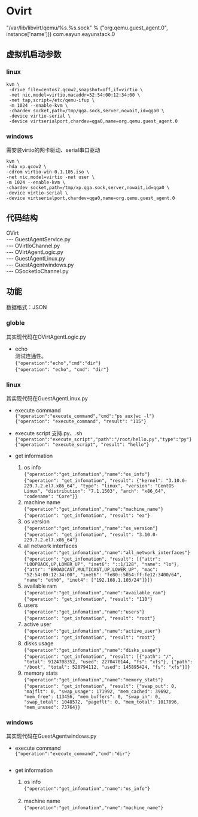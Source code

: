 # Ovirt

"/var/lib/libvirt/qemu/%s.%s.sock" % ("org.qemu.guest_agent.0", instance['name']))
com.eayun.eayunstack.0


## 虚拟机启动参数

### linux

```
kvm \
 -drive file=centos7.qcow2,snapshot=off,if=virtio \
 -net nic,model=virtio,macaddr=52:54:00:12:34:00 \
 -net tap,script=/etc/qemu-ifup \
 -m 1024 --enable-kvm \
 -chardev socket,path=/tmp/qga.sock,server,nowait,id=qga0 \
 -device virtio-serial \
 -device virtserialport,chardev=qga0,name=org.qemu.guest_agent.0
```

### windows

需安装virtio的网卡驱动、serial串口驱动
```
kvm \
-hda xp.qcow2 \
-cdrom virtio-win-0.1.105.iso \
-net nic,model=virtio -net user \
-m 1024 --enable-kvm \
-chardev socket,path=/tmp/xp.qga.sock,server,nowait,id=qga0 \
-device virtio-serial \
-device virtserialport,chardev=qga0,name=org.qemu.guest_agent.0
```

## 代码结构

OVirt<br/>
\-\-\-    GuestAgentService.py<br/>
\-\-\-    OVirtIoChannel.py<br/>
\-\-\-    OVirtAgentLogic.py<br/>
\-\-\-    GuestAgentLinux.py<br/>
\-\-\-    GuestAgentwindows.py<br/>
\-\-\-    OSocketIoChannel.py<br/>

## 功能
数据格式：JSON
### globle

其实现代码在OVirtAgentLogic.py

* echo<br/>
测试连通性。<br/>
`{"operation":"echo","cmd":"dir"}`<br/>
`{"operation": "echo", "cmd": "dir"}`

### linux
其实现代码在GuestAgentLinux.py

* execute command<br/>
`{"operation":"execute_command","cmd":"ps aux|wc -l"}`<br/>
`{"operation": "execute_command", "result": "115"}`

* execute script
支持.py、.sh<br/>
`{"operation":"execute_script","path":"/root/hello.py","type":"py"}`<br/>
`{"operation": "execute_script", "result": "hello"}`

* get information
	1. os info<br/>
	`{"operation":"get_infomation","name":"os_info"}`<br/>
    ```{"operation": "get_infomation", "result": {"kernel": "3.10.0-229.7.2.el7.x86_64", "type": "linux", "version": "CentOS Linux", "distribution": "7.1.1503", "arch": "x86_64", "codename": "Core"}}```
	2. machine name<br/>
	`{"operation":"get_infomation","name":"machine_name"}`<br/>
    `{"operation": "get_infomation", "result": "ea"}`
	3. os version<br/>
	`{"operation":"get_infomation","name":"os_version"}`<br/>
    `{"operation": "get_infomation", "result": "3.10.0-229.7.2.el7.x86_64"}`
    4. all network interfaces<br/>
    `{"operation":"get_infomation","name":"all_network_interfaces"}`<br/>
    `{"operation": "get_infomation", "result": [{"attr": "LOOPBACK,UP,LOWER_UP", "inet6": "::1/128", "name": "lo"}, {"attr": "BROADCAST,MULTICAST,UP,LOWER_UP", "mac": "52:54:00:12:34:00", "inet6": "fe80::5054:ff:fe12:3400/64", "name": "eth0", "inet4": ["192.168.1.103/24"]}]}`
    5. available ram<br/>
    `{"operation":"get_infomation","name":"available_ram"}`<br/>
    `{"operation": "get_infomation", "result": "110"}`
    6. users<br/>
    `{"operation":"get_infomation","name":"users"}`<br/>
    `{"operation": "get_infomation", "result": "root"}`
    7. active user<br/>
    `{"operation":"get_infomation","name":"active_user"}`<br/>
    `{"operation": "get_infomation", "result": "root"}`
    8. disks usage<br/>
    `{"operation":"get_infomation","name":"disks_usage"}`<br/>
    `{"operation": "get_infomation", "result": [{"path": "/", "total": 9124708352, "used": 2270470144, "fs": "xfs"}, {"path": "/boot", "total": 520794112, "used": 145895424, "fs": "xfs"}]}`
    9. memory stats<br/>
    `{"operation":"get_infomation","name":"memory_stats"}`<br/>
    `{"operation": "get_infomation", "result": {"swap_out": 0, "majflt": 0, "swap_usage": 171992, "mem_cached": 39692, "mem_free": 113456, "mem_buffers": 0, "swap_in": 0, "swap_total": 1048572, "pageflt": 0, "mem_total": 1017096, "mem_unused": 73764}}`


### windows
其实现代码在GuestAgentwindows.py

* execute command<br/>
`{"operation":"execute_command","cmd":"dir"}`<br/>
` `

* get information
	1. os info<br/>
	`{"operation":"get_infomation","name":"os_info"}`<br/>
    ` `
	2. machine name<br/>
	`{"operation":"get_infomation","name":"machine_name"}`<br/>
    ` `


